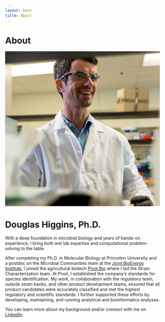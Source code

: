 ```yaml
---
layout: base
title: About
---
```


# About

<div class="page-content">
    <div class="content-with-image">
        <img src="/assets/images/dah.jpg" alt="Douglas Higgins">
        <div class="text-content">
            <h1>Douglas Higgins, Ph.D.</h1>
            <p>With a deep foundation in microbial biology and years of hands-on experience, I bring both wet lab expertise and computational problem-solving to the table. </p>
            <p>After completing my Ph.D. in Molecular Biology at Princeton University and a postdoc on the Microbial Communities team at the <a href="https://www.jbei.org">Joint BioEnergy Institute</a>, I joined the agricultural biotech <a href="https://www.pivotbio.com">Pivot Bio</a> where I led the Strain Characterization team. At Pivot, I established the company’s standards for species identification. My work, in collaboration with the regulatory team, outside strain banks, and other product development teams, ensured that all product candidates were accurately classified and met the highest regulatory and scientific standards. I further supported these efforts by developing, maintaining, and running analytical and bioinformatics analyses.</p>
            <p>You can learn more about my background and/or connect with me on <a href="https://www.linkedin.com/in/douglas-higgins/">LinkedIn</a>.</p>
        </div>
    </div>

</div>